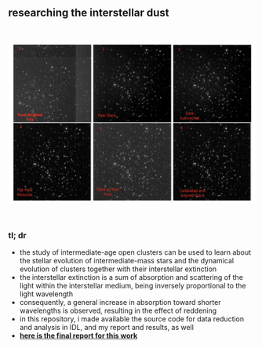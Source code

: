 ## researching the interstellar dust 

<br>

<p align="center">
<img width="800" src="dust.png">
</p>

<br>

### tl; dr

* the study of intermediate-age open  clusters can be used to learn about the stellar evolution of  intermediate-mass stars and the dynamical evolution of clusters together with their interstellar extinction
* the interstellar extinction is a sum of absorption and scattering of the light within the interstellar medium,  being inversely proportional to the light wavelength
* consequently, a general increase in absorption toward shorter wavelengths is observed, resulting in the effect of reddening
* in this repository, i made available the source code for data reduction and analysis in IDL, and my report and results, as well
* **[here is the final report for this work](Interstellar_Extinction.pdf)**
